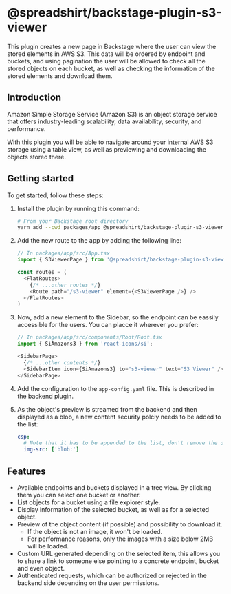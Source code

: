 # @spreadshirt/backstage-plugin-s3-viewer

This plugin creates a new page in Backstage where the user can view the stored elements in AWS S3. This data will be ordered by endpoint and buckets, and using pagination the user will be allowed to check all the stored objects on each bucket, as well as checking the information of the stored elements and download them.

## Introduction

Amazon Simple Storage Service (Amazon S3) is an object storage service that offers industry-leading scalability, data availability, security, and performance.

With this plugin you will be able to navigate around your internal AWS S3 storage using a table view, as well as previewing and downloading the objects stored there.

## Getting started

To get started, follow these steps:

1. Install the plugin by running this command:
    ```bash
    # From your Backstage root directory
    yarn add --cwd packages/app @spreadshirt/backstage-plugin-s3-viewer
    ```

2. Add the new route to the app by adding the following line:
    ```typescript
    // In packages/app/src/App.tsx
    import { S3ViewerPage } from '@spreadshirt/backstage-plugin-s3-viewer';

    const routes = (
      <FlatRoutes>
        {/* ...other routes */}
        <Route path="/s3-viewer" element={<S3ViewerPage />} />
      </FlatRoutes>
    )
    ```

3. Now, add a new element to the Sidebar, so the endpoint can be eassily accessible for the users. You can placce it wherever you prefer:
    ```typescript
    // In packages/app/src/components/Root/Root.tsx
    import { SiAmazons3 } from 'react-icons/si';

    <SidebarPage>
      {/* ...other contents */}
      <SidebarItem icon={SiAmazons3} to="s3-viewer" text="S3 Viewer" />   
    </SidebarPage>
    ```
4. Add the configuration to the `app-config.yaml` file. This is described in the backend plugin.

5. As the object's preview is streamed from the backend and then displayed as a blob, a new content security polciy needs to be added to the list:
    ```yaml
    csp:
      # Note that it has to be appended to the list, don't remove the other entries!
      img-src: ['blob:']
    ```

## Features

- Available endpoints and buckets displayed in a tree view. By clicking them you can select one bucket or another.
- List objects for a bucket using a file explorer style.
- Display information of the selected bucket, as well as for a selected object.
- Preview of the object content (if possible) and possibility to download it.
  - If the object is not an image, it won't be loaded.
  - For performance reasons, only the images with a size below 2MB will be loaded.
- Custom URL generated depending on the selected item, this allows you to share a link to someone else pointing to a concrete endpoint, bucket and even object.
- Authenticated requests, which can be authorized or rejected in the backend side depending on the user permissions.
